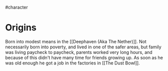 #character 
# Origins
Born into modest means in the [[Deephaven (Aka The Nether)]]. Not necessarily born into poverty, and lived in one of the safer areas, but family was living paycheck to paycheck, parents worked very long hours, and because of this didn't have many time for friends growing up. As soon as he was old enough he got a job in the factories in [[The Dust Bowl]].